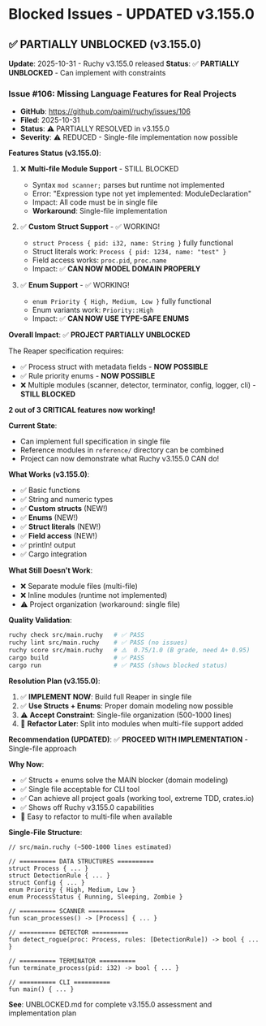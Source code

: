 # Blocked Issues - UPDATED v3.155.0

## ✅ PARTIALLY UNBLOCKED (v3.155.0)

**Update**: 2025-10-31 - Ruchy v3.155.0 released
**Status**: ✅ **PARTIALLY UNBLOCKED** - Can implement with constraints

### Issue #106: Missing Language Features for Real Projects
- **GitHub**: https://github.com/paiml/ruchy/issues/106
- **Filed**: 2025-10-31
- **Status**: ⚠️ PARTIALLY RESOLVED in v3.155.0
- **Severity**: ⚠️ REDUCED - Single-file implementation now possible

**Features Status (v3.155.0)**:

1. ❌ **Multi-file Module Support** - STILL BLOCKED
   - Syntax `mod scanner;` parses but runtime not implemented
   - Error: "Expression type not yet implemented: ModuleDeclaration"
   - Impact: All code must be in single file
   - **Workaround**: Single-file implementation

2. ✅ **Custom Struct Support** - ✅ WORKING!
   - `struct Process { pid: i32, name: String }` fully functional
   - Struct literals work: `Process { pid: 1234, name: "test" }`
   - Field access works: `proc.pid`, `proc.name`
   - Impact: ✅ **CAN NOW MODEL DOMAIN PROPERLY**

3. ✅ **Enum Support** - ✅ WORKING!
   - `enum Priority { High, Medium, Low }` fully functional
   - Enum variants work: `Priority::High`
   - Impact: ✅ **CAN NOW USE TYPE-SAFE ENUMS**

**Overall Impact**: ✅ **PROJECT PARTIALLY UNBLOCKED**

The Reaper specification requires:
- ✅ Process struct with metadata fields - **NOW POSSIBLE**
- ✅ Rule priority enums - **NOW POSSIBLE**
- ❌ Multiple modules (scanner, detector, terminator, config, logger, cli) - **STILL BLOCKED**

**2 out of 3 CRITICAL features now working!**

**Current State**:
- Can implement full specification in single file
- Reference modules in `reference/` directory can be combined
- Project can now demonstrate what Ruchy v3.155.0 CAN do!

**What Works (v3.155.0)**:
- ✅ Basic functions
- ✅ String and numeric types
- ✅ **Custom structs** (NEW!)
- ✅ **Enums** (NEW!)
- ✅ **Struct literals** (NEW!)
- ✅ **Field access** (NEW!)
- ✅ println! output
- ✅ Cargo integration

**What Still Doesn't Work**:
- ❌ Separate module files (multi-file)
- ❌ Inline modules (runtime not implemented)
- ⚠️ Project organization (workaround: single file)

**Quality Validation**:
```bash
ruchy check src/main.ruchy   # ✅ PASS
ruchy lint src/main.ruchy    # ✅ PASS (no issues)
ruchy score src/main.ruchy   # ⚠️  0.75/1.0 (B grade, need A+ 0.95)
cargo build                  # ✅ PASS
cargo run                    # ✅ PASS (shows blocked status)
```

**Resolution Plan (v3.155.0)**:
1. ✅ **IMPLEMENT NOW**: Build full Reaper in single file
2. ✅ **Use Structs + Enums**: Proper domain modeling now possible
3. ⚠️ **Accept Constraint**: Single-file organization (500-1000 lines)
4. 🔄 **Refactor Later**: Split into modules when multi-file support added

**Recommendation (UPDATED)**:
✅ **PROCEED WITH IMPLEMENTATION** - Single-file approach

**Why Now**:
- ✅ Structs + enums solve the MAIN blocker (domain modeling)
- ✅ Single file acceptable for CLI tool
- ✅ Can achieve all project goals (working tool, extreme TDD, crates.io)
- ✅ Shows off Ruchy v3.155.0 capabilities
- 🔄 Easy to refactor to multi-file when available

**Single-File Structure**:
```ruchy
// src/main.ruchy (~500-1000 lines estimated)

// ========== DATA STRUCTURES ==========
struct Process { ... }
struct DetectionRule { ... }
struct Config { ... }
enum Priority { High, Medium, Low }
enum ProcessStatus { Running, Sleeping, Zombie }

// ========== SCANNER ==========
fun scan_processes() -> [Process] { ... }

// ========== DETECTOR ==========
fun detect_rogue(proc: Process, rules: [DetectionRule]) -> bool { ... }

// ========== TERMINATOR ==========
fun terminate_process(pid: i32) -> bool { ... }

// ========== CLI ==========
fun main() { ... }
```

**See**: UNBLOCKED.md for complete v3.155.0 assessment and implementation plan
